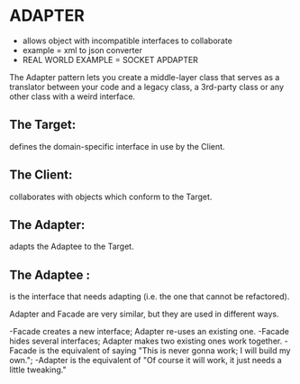 # ADAPTER
- allows object with incompatible interfaces to collaborate
- example = xml to json converter 
- REAL WORLD EXAMPLE = SOCKET APDAPTER

 The Adapter pattern lets you create a middle-layer class that serves as a translator between your code and a legacy class, a 3rd-party class or any other class with a weird interface.


## The Target:
defines the domain-specific interface in use by the Client.
## The Client: 
collaborates with objects which conform to the Target.
## The Adapter:
 adapts the Adaptee to the Target.
## The Adaptee :
is the interface that needs adapting (i.e. the one that cannot be refactored).

Adapter and Facade are very similar, but they are used in different ways.

-Facade creates a new interface; Adapter re-uses an existing one.
-Facade hides several interfaces; Adapter makes two existing ones work together.
-Facade is the equivalent of saying "This is never gonna work; I will build my own."; -Adapter is the equivalent of "Of course it will work, it just needs a little tweaking."